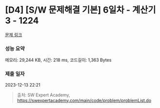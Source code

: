# [D4] [S/W 문제해결 기본] 6일차 - 계산기3 - 1224 

[문제 링크](https://swexpertacademy.com/main/code/problem/problemDetail.do?contestProbId=AV14tDX6AFgCFAYD) 

### 성능 요약

메모리: 29,244 KB, 시간: 218 ms, 코드길이: 1,363 Bytes

### 제출 일자

2023-12-13 22:21



> 출처: SW Expert Academy, https://swexpertacademy.com/main/code/problem/problemList.do